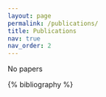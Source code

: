```yaml
---
layout: page
permalink: /publications/
title: Publications
nav: true
nav_order: 2
---
```


No papers

 <!-- _pages/publications.md -->
 <div class="publications"> 

 {% bibliography %} 

 </div>
